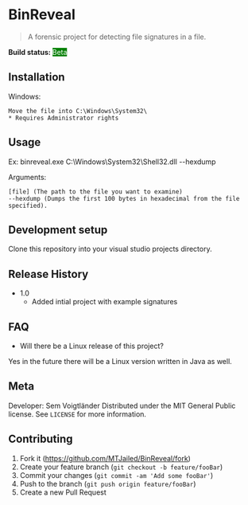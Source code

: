 # BinReveal
> A forensic project for detecting file signatures in a file.

<b>Build status: </b><span style="color: white; background: green;">Beta</span>


## Installation

Windows:

```
Move the file into C:\Windows\System32\
* Requires Administrator rights
```

## Usage

Ex: binreveal.exe C:\Windows\System32\Shell32.dll --hexdump

Arguments:

```
[file] (The path to the file you want to examine)
--hexdump (Dumps the first 100 bytes in hexadecimal from the file specified).
```

## Development setup

Clone this repository into your visual studio projects directory.


## Release History
* 1.0
  * Added intial project with example signatures
  
## FAQ

* Will there be a Linux release of this project?

Yes in the future there will be a Linux version written in Java as well.

## Meta

Developer: Sem Voigtländer
Distributed under the MIT General Public license. See ``LICENSE`` for more information.

## Contributing

1. Fork it (<https://github.com/MTJailed/BinReveal/fork>)
2. Create your feature branch (`git checkout -b feature/fooBar`)
3. Commit your changes (`git commit -am 'Add some fooBar'`)
4. Push to the branch (`git push origin feature/fooBar`)
5. Create a new Pull Request
